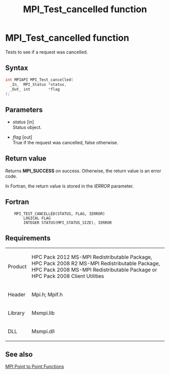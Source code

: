 ﻿---
title: MPI_Test_cancelled function
TOCTitle: MPI_Test_cancelled function
ms:assetid: 4649c1b5-9202-4a0c-b48a-1faf55ce74ef
ms:mtpsurl: https://msdn.microsoft.com/en-us/library/Dn473483(v=VS.85)
ms:contentKeyID: 59361018
ms.date: 03/28/2018
mtps_version: v=VS.85
f1_keywords:
- MPI_TEST_CANCELLED
- mpif/MPI_Test_cancelled
- mpi/MPI_TEST_CANCELLED
dev_langs:
- C++
- C
---

# MPI\_Test\_cancelled function

Tests to see if a request was cancelled.

## Syntax

``` c++
int MPIAPI MPI_Test_cancelled(
  _In_  MPI_Status *status,
  _Out_ int        *flag
);
```

## Parameters

  - *status* \[in\]  
    Status object.

  - *flag* \[out\]  
    True if the request was cancelled, false otherwise.

## Return value

Returns **MPI\_SUCCESS** on success. Otherwise, the return value is an error code.

In Fortran, the return value is stored in the *IERROR* parameter.

## Fortran

``` FORTRAN
    MPI_TEST_CANCELLED(STATUS, FLAG, IERROR)
        LOGICAL FLAG
        INTEGER STATUS(MPI_STATUS_SIZE), IERROR
```

## Requirements

<table>
<colgroup>
<col/>
<col/>
</colgroup>
<tbody>
<tr class="odd">
<td><p>Product</p></td>
<td><p>HPC Pack 2012 MS-MPI Redistributable Package, HPC Pack 2008 R2 MS-MPI Redistributable Package, HPC Pack 2008 MS-MPI Redistributable Package or HPC Pack 2008 Client Utilities</p></td>
</tr>
<tr class="even">
<td><p>Header</p></td>
<td>Mpi.h;
Mpif.h</td>
</tr>
<tr class="odd">
<td><p>Library</p></td>
<td>Msmpi.lib</td>
</tr>
<tr class="even">
<td><p>DLL</p></td>
<td>Msmpi.dll</td>
</tr>
</tbody>
</table>


## See also

[MPI Point to Point Functions](mpi-point-to-point-functions.md)

